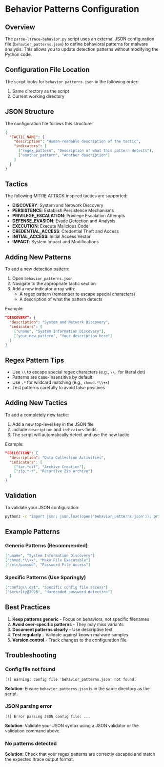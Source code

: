 # Behavior Patterns Configuration

## Overview

The `parse-ltrace-behavior.py` script uses an external JSON configuration file (`behavior_patterns.json`) to define behavioral patterns for malware analysis. This allows you to update detection patterns without modifying the Python code.

## Configuration File Location

The script looks for `behavior_patterns.json` in the following order:
1. Same directory as the script
2. Current working directory

## JSON Structure

The configuration file follows this structure:

```json
{
  "TACTIC_NAME": {
    "description": "Human-readable description of the tactic",
    "indicators": [
      ["regex_pattern", "Description of what this pattern detects"],
      ["another_pattern", "Another description"]
    ]
  }
}
```

## Tactics

The following MITRE ATT&CK-inspired tactics are supported:

- **DISCOVERY**: System and Network Discovery
- **PERSISTENCE**: Establish Persistence Mechanisms
- **PRIVILEGE_ESCALATION**: Privilege Escalation Attempts
- **DEFENSE_EVASION**: Evade Detection and Analysis
- **EXECUTION**: Execute Malicious Code
- **CREDENTIAL_ACCESS**: Credential Theft and Access
- **INITIAL_ACCESS**: Initial Access Vector
- **IMPACT**: System Impact and Modifications

## Adding New Patterns

To add a new detection pattern:

1. Open `behavior_patterns.json`
2. Navigate to the appropriate tactic section
3. Add a new indicator array with:
   - A regex pattern (remember to escape special characters)
   - A description of what the pattern detects

Example:
```json
"DISCOVERY": {
  "description": "System and Network Discovery",
  "indicators": [
    ["uname", "System Information Discovery"],
    ["your_new_pattern", "Your description here"]
  ]
}
```

## Regex Pattern Tips

- Use `\\` to escape special regex characters (e.g., `\\.` for literal dot)
- Patterns are case-insensitive by default
- Use `.*` for wildcard matching (e.g., `chmod.*\\+x`)
- Test patterns carefully to avoid false positives

## Adding New Tactics

To add a completely new tactic:

1. Add a new top-level key in the JSON file
2. Include `description` and `indicators` fields
3. The script will automatically detect and use the new tactic

Example:
```json
"COLLECTION": {
  "description": "Data Collection Activities",
  "indicators": [
    ["tar.*czf", "Archive Creation"],
    ["zip.*-r", "Recursive Zip Archive"]
  ]
}
```

## Validation

To validate your JSON configuration:

```bash
python3 -c "import json; json.load(open('behavior_patterns.json')); print('Valid JSON')"
```

## Example Patterns

### Generic Patterns (Recommended)
```json
["uname", "System Information Discovery"]
["chmod.*\\+x", "Make File Executable"]
["/etc/passwd", "Password File Access"]
```

### Specific Patterns (Use Sparingly)
```json
["config\\.dat", "Specific config file access"]
["Secur1ty@2025", "Hardcoded password detection"]
```

## Best Practices

1. **Keep patterns generic** - Focus on behaviors, not specific filenames
2. **Avoid over-specific patterns** - They may miss variants
3. **Document patterns clearly** - Use descriptive text
4. **Test regularly** - Validate against known malware samples
5. **Version control** - Track changes to the configuration file

## Troubleshooting

### Config file not found
```
[!] Warning: Config file 'behavior_patterns.json' not found.
```
**Solution**: Ensure `behavior_patterns.json` is in the same directory as the script.

### JSON parsing error
```
[!] Error parsing JSON config file: ...
```
**Solution**: Validate your JSON syntax using a JSON validator or the validation command above.

### No patterns detected
**Solution**: Check that your regex patterns are correctly escaped and match the expected ltrace output format.
